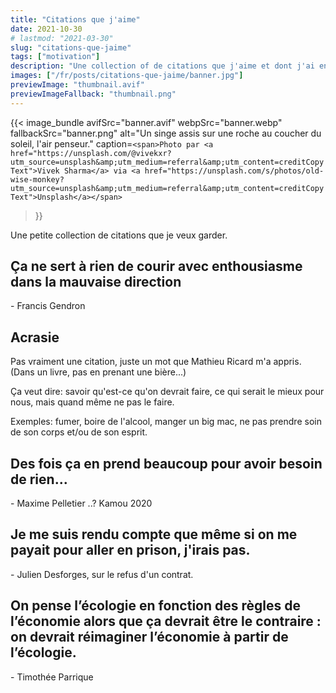 ```yaml
---
title: "Citations que j'aime"
date: 2021-10-30
# lastmod: "2021-03-30"
slug: "citations-que-jaime"
tags: ["motivation"]
description: "Une collection of de citations que j'aime et dont j'ai envie de me rappeler."
images: ["/fr/posts/citations-que-jaime/banner.jpg"]
previewImage: "thumbnail.avif"
previewImageFallback: "thumbnail.png"
---
```

{{< image_bundle
    avifSrc="banner.avif" 
    webpSrc="banner.webp" 
    fallbackSrc="banner.png" 
    alt="Un singe assis sur une roche au coucher du soleil, l'air penseur."
    caption=`<span>Photo par <a href="https://unsplash.com/@vivekxr?utm_source=unsplash&amp;utm_medium=referral&amp;utm_content=creditCopyText">Vivek Sharma</a> via <a href="https://unsplash.com/s/photos/old-wise-monkey?utm_source=unsplash&amp;utm_medium=referral&amp;utm_content=creditCopyText">Unsplash</a></span>`
>}}


Une petite collection de citations que je veux garder.

## Ça ne sert à rien de courir avec enthousiasme dans la mauvaise direction
\- Francis Gendron

## Acrasie
Pas vraiment une citation, juste un mot que Mathieu Ricard m'a appris.
(Dans un livre, pas en prenant une bière...)

Ça veut dire: savoir qu'est-ce qu'on devrait faire,
ce qui serait le mieux pour nous, 
mais quand même ne pas le faire.

Exemples: fumer, boire de l'alcool, manger un big mac, ne pas prendre soin de 
son corps et/ou de son esprit.

## Des fois ça en prend beaucoup pour avoir besoin de rien...
\- Maxime Pelletier ..? Kamou 2020

## Je me suis rendu compte que même si on me payait pour aller en prison, j'irais pas.
\- Julien Desforges, sur le refus d'un contrat.

## On pense l’écologie en fonction des règles de l’économie alors que ça devrait être le contraire : on devrait réimaginer l’économie à partir de l’écologie.
\- Timothée Parrique